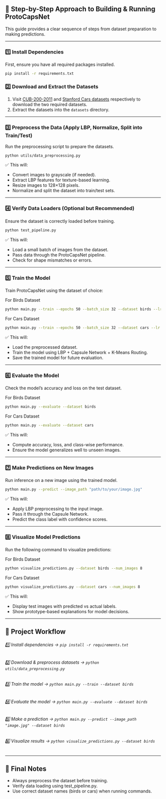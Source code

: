 ## 📌 Step-by-Step Approach to Building & Running ProtoCapsNet

This guide provides a clear sequence of steps from dataset preparation to making predictions.

---

### 1️⃣ Install Dependencies

First, ensure you have all required packages installed.

```bash
pip install -r requirements.txt
```

### 2️⃣ Download and Extract the Datasets

1. Visit [CUB-200-2011](https://www.kaggle.com/datasets/wenewone/cub2002011) and [Stanford Cars datasets](https://www.kaggle.com/datasets/jessicali9530/stanford-cars-dataset) respectively to download the two required datasets.
1. Extract the datasets into the `datasets` directory.

---

### 3️⃣ Preprocess the Data (Apply LBP, Normalize, Split into Train/Test)

Run the preprocessing script to prepare the datasets.

```bash
python utils/data_preprocessing.py
```

✅ This will:

- Convert images to grayscale (if needed).
- Extract LBP features for texture-based learning.
- Resize images to 128×128 pixels.
- Normalize and split the dataset into train/test sets.

---

### 4️⃣ Verify Data Loaders (Optional but Recommended)

Ensure the dataset is correctly loaded before training.

```bash
python test_pipeline.py
```

✅ This will:

- Load a small batch of images from the dataset.
- Pass data through the ProtoCapsNet pipeline.
- Check for shape mismatches or errors.

---

### 5️⃣ Train the Model

Train ProtoCapsNet using the dataset of choice:

For Birds Dataset

```bash
python main.py --train --epochs 50 --batch_size 32 --dataset birds --lr 0.001
```

For Cars Dataset

```bash
python main.py --train --epochs 50 --batch_size 32 --dataset cars --lr 0.001
```

✅ This will:

- Load the preprocessed dataset.
- Train the model using LBP + Capsule Network + K-Means Routing.
- Save the trained model for future evaluation.

---

### 6️⃣ Evaluate the Model

Check the model’s accuracy and loss on the test dataset.

For Birds Dataset

```bash
python main.py --evaluate --dataset birds
```

For Cars Dataset

```bash
python main.py --evaluate --dataset cars
```

✅ This will:

- Compute accuracy, loss, and class-wise performance.
- Ensure the model generalizes well to unseen images.

---

### 7️⃣ Make Predictions on New Images

Run inference on a new image using the trained model.

```bash
python main.py --predict --image_path "path/to/your/image.jpg"
```

✅ This will:

- Apply LBP preprocessing to the input image.
- Pass it through the Capsule Network.
- Predict the class label with confidence scores.

---

### 8️⃣ Visualize Model Predictions

Run the following command to visualize predictions:

For Birds Dataset

```bash
python visualize_predictions.py --dataset birds --num_images 8
```

For Cars Dataset

```bash
python visualize_predictions.py --dataset cars --num_images 8
```

✅ This will:

- Display test images with predicted vs actual labels.
- Show prototype-based explanations for model decisions.

---

## 📌 Project Workflow

###### 1️⃣ Install dependencies → `pip install -r requirements.txt`<br>

###### 2️⃣ Download & preprocess datasets → `python utils/data_preprocessing.py`<br>

###### 3️⃣ Train the model → `python main.py --train --dataset birds` <br>

###### 4️⃣ Evaluate the model → `python main.py --evaluate --dataset birds` <br>

###### 5️⃣ Make a prediction → `python main.py --predict --image_path "image.jpg" --dataset birds` <br>

###### 6️⃣ Visualize results → `python visualize_predictions.py --dataset birds` <br>

---

## 📌 Final Notes

- Always preprocess the dataset before training.
- Verify data loading using test_pipeline.py.
- Use correct dataset names (birds or cars) when running commands.
